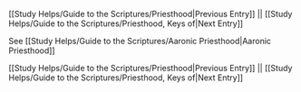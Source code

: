 [[Study Helps/Guide to the Scriptures/Priesthood|Previous Entry]]  ||  [[Study Helps/Guide to the Scriptures/Priesthood, Keys of|Next Entry]]

 See [[Study Helps/Guide to the Scriptures/Aaronic Priesthood|Aaronic Priesthood]]

[[Study Helps/Guide to the Scriptures/Priesthood|Previous Entry]]  ||  [[Study Helps/Guide to the Scriptures/Priesthood, Keys of|Next Entry]]